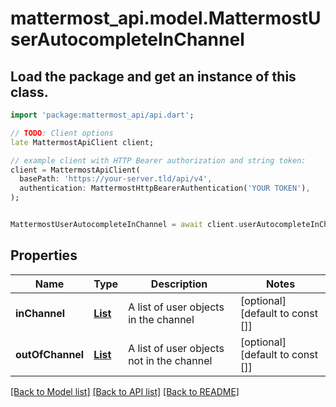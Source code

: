 # mattermost_api.model.MattermostUserAutocompleteInChannel

## Load the package and get an instance of this class.
```dart
import 'package:mattermost_api/api.dart';

// TODO: Client options
late MattermostApiClient client;

// example client with HTTP Bearer authorization and string token:
client = MattermostApiClient(
  basePath: 'https://your-server.tld/api/v4',
  authentication: MattermostHttpBearerAuthentication('YOUR TOKEN'),
);


MattermostUserAutocompleteInChannel = await client.userAutocompleteInChannel.FUNCTION_THAT_RETURNS_THIS_CLASS();

```

## Properties
Name | Type | Description | Notes
------------ | ------------- | ------------- | -------------
**inChannel** | [**List<MattermostUser>**](MattermostUser.md) | A list of user objects in the channel | [optional] [default to const []]
**outOfChannel** | [**List<MattermostUser>**](MattermostUser.md) | A list of user objects not in the channel | [optional] [default to const []]

[[Back to Model list]](../GENERATED_README.md#documentation-for-models) [[Back to API list]](../GENERATED_README.md#documentation-for-api-endpoints) [[Back to README]](../GENERATED_README.md)


